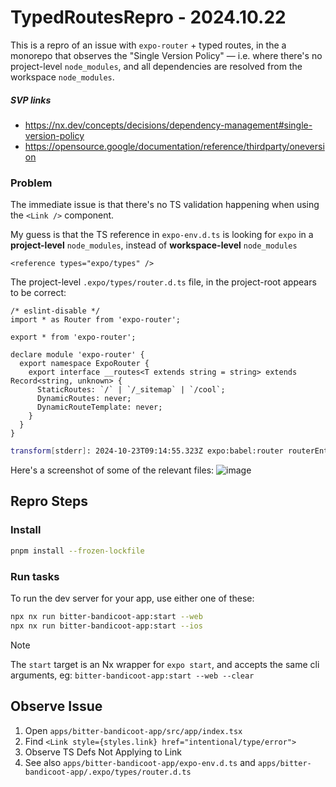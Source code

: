 # TypedRoutesRepro - 2024.10.22

This is a repro of an issue with `expo-router` + typed routes, in the a monorepo that observes the "Single Version Policy" — i.e. where there's no project-level `node_modules`, and all dependencies are resolved from the workspace `node_modules`.

##### SVP links

- https://nx.dev/concepts/decisions/dependency-management#single-version-policy
- https://opensource.google/documentation/reference/thirdparty/oneversion

### Problem

The immediate issue is that there's no TS validation happening when using the `<Link />` component.

My guess is that the TS reference in `expo-env.d.ts` is looking for `expo` in a **project-level** `node_modules`, instead of **workspace-level** `node_modules`

```tsx
<reference types="expo/types" />
```

The project-level `.expo/types/router.d.ts` file, in the project-root appears to be correct:

```tsx
/* eslint-disable */
import * as Router from 'expo-router';

export * from 'expo-router';

declare module 'expo-router' {
  export namespace ExpoRouter {
    export interface __routes<T extends string = string> extends Record<string, unknown> {
      StaticRoutes: `/` | `/_sitemap` | `/cool`;
      DynamicRoutes: never;
      DynamicRouteTemplate: never;
    }
  }
}
```

```sh
transform[stderr]: 2024-10-23T09:14:55.323Z expo:babel:router routerEntry /Users/gregorywestneat/projects/explorations/typed-routes-repro-2024-10-22/node_modules/.pnpm/expo-router@3.5.23_aaatbl2s6hkptlsgwt24ejtdwi/node_modules/expo-router/entry.js /Users/gregorywestneat/projects/explorations/typed-routes-repro-2024-10-22/apps/bitter-bandicoot-app/src/app ../../../../../apps/bitter-bandicoot-app/src/app
```

Here's a screenshot of some of the relevant files:
![image](https://github.com/user-attachments/assets/88f1421c-930e-44a3-89c9-c8be42adb09e)

## Repro Steps

### Install

```sh
pnpm install --frozen-lockfile
```

### Run tasks

To run the dev server for your app, use either one of these:

```sh
npx nx run bitter-bandicoot-app:start --web
npx nx run bitter-bandicoot-app:start --ios
```

> [!NOTE]
> The `start` target is an Nx wrapper for `expo start`, and accepts the same cli arguments, eg:
> `bitter-bandicoot-app:start --web --clear`

## Observe Issue

1. Open `apps/bitter-bandicoot-app/src/app/index.tsx`
2. Find `<Link style={styles.link} href="intentional/type/error">`
3. Observe TS Defs Not Applying to Link
4. See also `apps/bitter-bandicoot-app/expo-env.d.ts` and `apps/bitter-bandicoot-app/.expo/types/router.d.ts`

